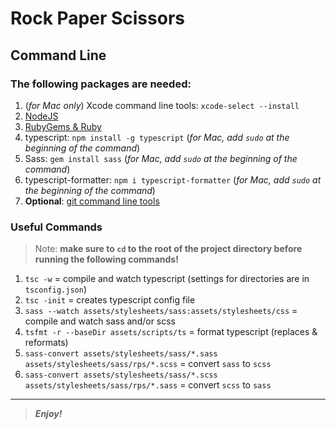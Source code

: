 [//]: # (Start README.md file)

Rock Paper Scissors
===================

## Command Line

### The following packages are needed:

1. (*for Mac only*) Xcode command line tools: `xcode-select --install`
2. [NodeJS](https://nodejs.org/en/)
3. [RubyGems & Ruby](https://www.ruby-lang.org/en/downloads/)
4. typescript: `npm install -g typescript` (_for Mac, add `sudo` at the beginning of the command_)
5. Sass: `gem install sass` (_for Mac, add `sudo` at the beginning of the command_)
6. typescript-formatter: `npm i typescript-formatter` (_for Mac, add `sudo` at the beginning of the command_)
7. __Optional__: [git command line tools](https://git-scm.com/downloads/)

### Useful Commands

> Note: **make sure to `cd` to the root of the project directory before running the following commands!**

1. `tsc -w` = compile and watch typescript (settings for directories are in `tsconfig.json`)
2. `tsc -init` = creates typescript config file
3. `sass --watch assets/stylesheets/sass:assets/stylesheets/css` = compile and watch sass and/or scss
4. `tsfmt -r --baseDir assets/scripts/ts` = format typescript (replaces & reformats)
5. `sass-convert assets/stylesheets/sass/*.sass assets/stylesheets/sass/rps/*.scss` = convert `sass` to `scss`
6. `sass-convert assets/stylesheets/sass/*.scss assets/stylesheets/sass/rps/*.sass` = convert `scss` to `sass`

--------

> **_Enjoy!_**

[//]: # "End README.md file"
